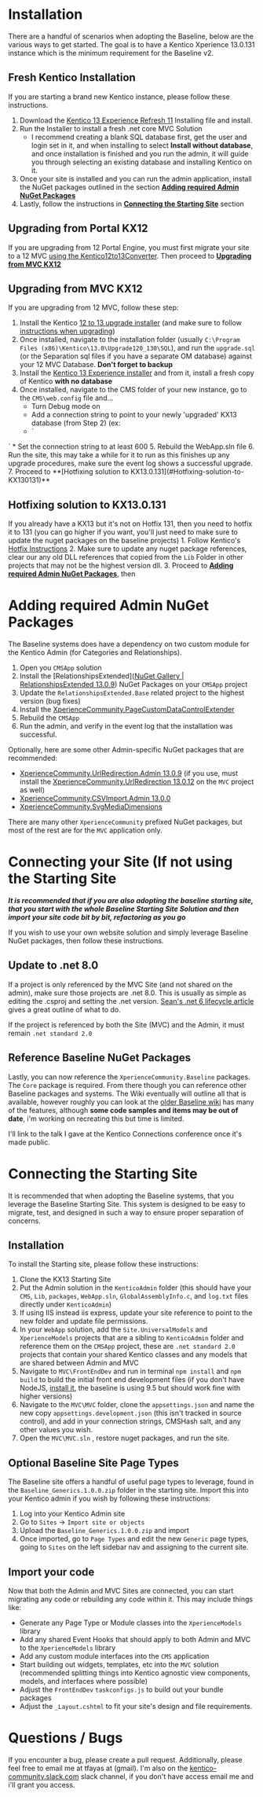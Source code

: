 # Installation
There are a handful of scenarios when adopting the Baseline, below are the various ways to get started.  The goal is to have a Kentico Xperience 13.0.131 instance which is the minimum requirement for the Baseline v2.

## Fresh Kentico Installation
If you are starting a brand new Kentico instance, please follow these instructions.

1. Download the [Kentico 13 Experience Refresh 11](https://download.kentico.com/Xperience_13_Refresh11.exe) Installing file and install.
2. Run the Installer to install a fresh .net core MVC Solution
   * I recommend creating a blank SQL database first, get the user and login set in it, and when installing to select **Install without database**, and once installation is finished and you run the admin, it will guide you through selecting an existing database and installing Kentico on it.
3. Once your site is installed and you can run the admin application, install the NuGet packages outlined in the section **[Adding required Admin NuGet Packages](#Adding-required-Admin-NuGet-Packages)** 
4. Lastly, follow the instructions in **[Connecting the Starting Site](#Connecting-the-Starting-Site)** section

## Upgrading from Portal KX12
If you are upgrading from 12 Portal Engine, you must first migrate your site to a 12 MVC [using the Kentico12to13Converter](https://github.com/KenticoDevTrev/KX12To13Converter).  Then proceed to **[Upgrading from MVC KX12](#Upgrading-from-MVC-KX12)**

## Upgrading from MVC KX12
If you are upgrading from 12 MVC, follow these step:
  1. Install the Kentico [12 to 13 upgrade installer](https://download.kentico.com/CMSUpgrades/Upgrade/Upgrade_12_0_13_0.exe) (and make sure to follow [instructions when upgrading](https://docs.xperience.io/x/cgmRBg))
  2. Once installed, navigate to the installation folder (usually `C:\Program Files (x86)\Kentico\13.0\Upgrade120_130\SQL`), and run the `upgrade.sql` (or the Separation sql files if you have a separate OM database) against your 12 MVC Database. **Don't forget to backup**
  3. Install the [Kentico 13 Experience installer](https://download.kentico.com/Xperience_13_0.exe) and from it, install a fresh copy of Kentico **with no database**
  4. Once installed, navigate to the CMS folder of your new instance, go to the `CMS\web.config` file and...
     * Turn Debug mode on
	 * Add a connection string to point to your newly 'upgraded' KX13 database (from Step 2) (ex:
	 *  `
<connectionStrings>
<clear  />
<add  name="CMSConnectionString"  connectionString="Data Source=localhost\SQL2022;Initial Catalog=MyUpgradedKenticoDB;Integrated Security=False;Persist Security Info=False;User ID=sa;Password=somesapassword;Connect Timeout=600;Encrypt=False;Current Language=English;"  />
</connectionStrings>
`
	 * Set the connection string to at least 600
 5. Rebuild the WebApp.sln file
 6. Run the site, this may take a while for it to run as this finishes up any upgrade procedures, make sure the event log shows a successful upgrade.
 7. Proceed to **[Hotfixing solution to KX13.0.131](#Hotfixing-solution-to-KX130131)**

## Hotfixing solution to KX13.0.131
If you already have a KX13 but it's not on Hotfix 131, then you need to hotfix it to 131 (you can go higher if you want, you'll just need to make sure to update the nuget packages on the baseline projects)
      1. Follow Kentico's [Hotfix Instructions](https://docs.xperience.io/installation/hotfix-instructions-xperience-13)
      2. Make sure to update any nuget package references, clear our any old DLL references that copied from the `Lib` Folder in other projects that may not be the highest version dll.
      3. Proceed to **[Adding required Admin NuGet Packages](##adding-required-admin-nuget-packages)**, then 

# Adding required Admin NuGet Packages
The Baseline systems does have a dependency on two custom module for the Kentico Admin (for Categories and Relationships).

1. Open you `CMSApp` solution
2. Install the [RelationshipsExtended]([NuGet Gallery | RelationshipsExtended 13.0.9](https://www.nuget.org/packages/RelationshipsExtended)) NuGet Packages on your `CMSApp` project
3. Update the `RelationshipsExtended.Base` related project to the highest version (bug fixes)
4. Install the [XperienceCommunity.PageCustomDataControlExtender](https://www.nuget.org/packages/XperienceCommunity.PageCustomDataControlExtender)
6. Rebuild the `CMSApp`
7. Run the admin, and verify in the event log that the installation was successful.

Optionally, here are some other Admin-specific NuGet packages that are recommended:
* [XperienceCommunity.UrlRedirection.Admin 13.0.9](https://www.nuget.org/packages/XperienceCommunity.UrlRedirection.Admin) (if you use, must install the [XperienceCommunity.UrlRedirection 13.0.12](https://www.nuget.org/packages/XperienceCommunity.UrlRedirection) on the `MVC` project as well)
* [XperienceCommunity.CSVImport.Admin 13.0.0](https://www.nuget.org/packages/XperienceCommunity.CSVImport.Admin)
* [XperienceCommunity.SvgMediaDimensions](https://www.nuget.org/packages/XperienceCommunity.SvgMediaDimensions)

There are many other `XperienceCommunity` prefixed NuGet packages, but most of the rest are for the `MVC` application only.

# Connecting your Site (If not using the Starting Site

***It is recommended that if you are also adopting the baseline starting site, that you start with the whole Baseline Starting Site Solution and then import your site code bit by bit, refactoring as you go***

If you wish to use your own website solution and simply leverage Baseline NuGet packages, then follow these instructions.

## Update to .net 8.0
If a project is only referenced by the MVC Site (and not shared on the admin), make sure those projects are .net 8.0.  This is usually as simple as editing the .csproj and setting the .net version.  [Sean's .net 6 lifecycle article](https://community.kentico.com/blog/xperience-by-kentico-s-net-support-lifecycle-net-6) gives a great outline of what to do.

If the project is referenced by both the Site (MVC) and the Admin, it must remain `.net standard 2.0`

## Reference Baseline NuGet Packages

Lastly, you can now reference the `XperienceCommunity.Baseline` packages.  The `Core` package is required.  From there though you can reference other Baseline packages and systems.  The Wiki eventually will outline all that is available, however roughly you can look at the [older Baseline wiki](https://github.com/HBSTech/Kentico13CoreBaseline/wiki) has many of the features, although **some code samples and items may be out of date**, i'm working on recreating this but time is limited.

I'll link to the talk I gave at the Kentico Connections conference once it's made public.

# Connecting the Starting Site
It is recommended that when adopting the Baseline systems, that you leverage the Baseline Starting Site.  This system is designed to be easy to migrate, test, and designed in such a way to ensure proper separation of concerns.  

## Installation

To install the Starting site, please follow these instructions:

1. Clone the KX13 Starting Site
2. Put the Admin solution in the `KenticoAdmin` folder (this should have your `CMS`, `Lib`, `packages`, `WebApp.sln`, `GlobalAssemblyInfo.c`, and `log.txt` files directly under `KenticoAdmin`)
3. If using IIS instead iis express, update your site reference to point to the new folder and update file permissions.
4. In your `WebApp` solution, add the `Site.UniversalModels` and `XperienceModels` projects that are a sibling to `KenticoAdmin` folder and reference them on the `CMSApp` project, these are `.net standard 2.0` projects that contain your shared Kentico classes and any models that are shared between Admin and MVC
5. Navigate to `MVC\FrontEndDev` and run in terminal `npm install` and `npm build` to build the initial front end development files (if you don't have NodeJS, [install it](https://nodejs.org/en/download), the baseline is using 9.5 but should work fine with higher versions)
6. Navigate to the `MVC\MVC` folder, clone the `appsettings.json` and name the new copy `appsettings.development.json` (this isn't tracked in source control), and add in your connection strings, CMSHash salt, and any other values you wish.
7. Open the `MVC\MVC.sln` , restore nuget packages, and run the site.

## Optional Baseline Site Page Types
The Baseline site offers a handful of useful page types to leverage, found in the `Baseline_Generics.1.0.0.zip` folder in the starting site.  Import this into your Kentico admin if you wish by following these instructions:

1. Log into your Kentico Admin site
2. Go to `Sites` -> `Import site or objects`
3. Upload the `Baseline_Generics.1.0.0.zip` and import
4. Once imported, go to `Page Types` and edit  the new `Generic` page types, going to `Sites` on the left sidebar nav and assigning to the current site.

## Import your code
Now that both the Admin and MVC Sites are connected, you can start migrating any code or rebuilding any code within it.  This may include things like:

* Generate any Page Type or Module classes into the `XperienceModels` library
* Add any shared Event Hooks that should apply to both Admin and MVC to the `XperienceModels` library
* Add any custom module interfaces into the `CMS` application
* Start building out widgets, templates, etc into the `MVC` solution (recommended splitting things into Kentico agnostic view components, models, and interfaces where possible)
* Adjust the `FrontEndDev` `taskconfigs.js` to build out your bundle packages
* Adjust the `_Layout.cshtml` to fit your site's design and file requirements.


# Questions / Bugs
If you encounter a bug, please create a pull request.  Additionally, please feel free to email me at tfayas at (gmail).  I'm also on the [kentico-community.slack.com](kentico-community.slack.com) slack channel, if you don't have access email me and i'll grant you access.